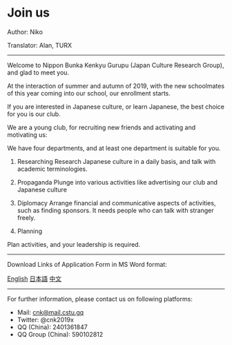 # Join us

Author: Niko

Translator: Alan, TURX

---

Welcome to Nippon Bunka Kenkyu Gurupu (Japan Culture Research Group), and glad to meet you.

At the interaction of summer and autumn of 2019, with the new schoolmates of this year coming into our school, our enrollment starts.

If you are interested in Japanese culture, or learn Japanese, the best choice for you is our club.

We are a young club, for recruiting new friends and activating and motivating us:

We have four departments, and at least one department is suitable for you.

1. Researching
Research Japanese culture in a daily basis, and talk with academic terminologies.

2. Propaganda
Plunge into various activities like advertising our club and Japanese culture

3. Diplomacy
Arrange financial and communicative aspects of activities, such as finding sponsors. It needs people who can talk with stranger freely.

4. Planning

Plan activities, and your leadership is required.

---

Download Links of Application Form in MS Word format:

[English](/attachment/news/20190901/Application%20Form.docx) [日本語](/attachment/news/20190901/入組届.docx) [中文](/attachment/news/20190901/申请书.docx)

---

For further information, please contact us on following platforms:

- Mail: cnk@mail.cstu.gq
- Twitter: @cnk2019x
- QQ (China): 2401361847
- QQ Group (China): 590102812
